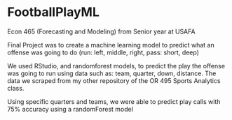 # FootballPlayML
Econ 465 (Forecasting and Modeling) from Senior year at USAFA

Final Project was to create a machine learning model to predict what an offense was going to do (run: left, middle, right, 
pass: short, deep)

We used RStudio, and randomforest models, to predict the play the offense was going to run using data such as: team, quarter, down, distance. The data we scraped from my other repository of the OR 495  Sports Analytics class.


Using specific quarters and teams, we were able to predict play calls with 75% accuracy using a randomForest model
